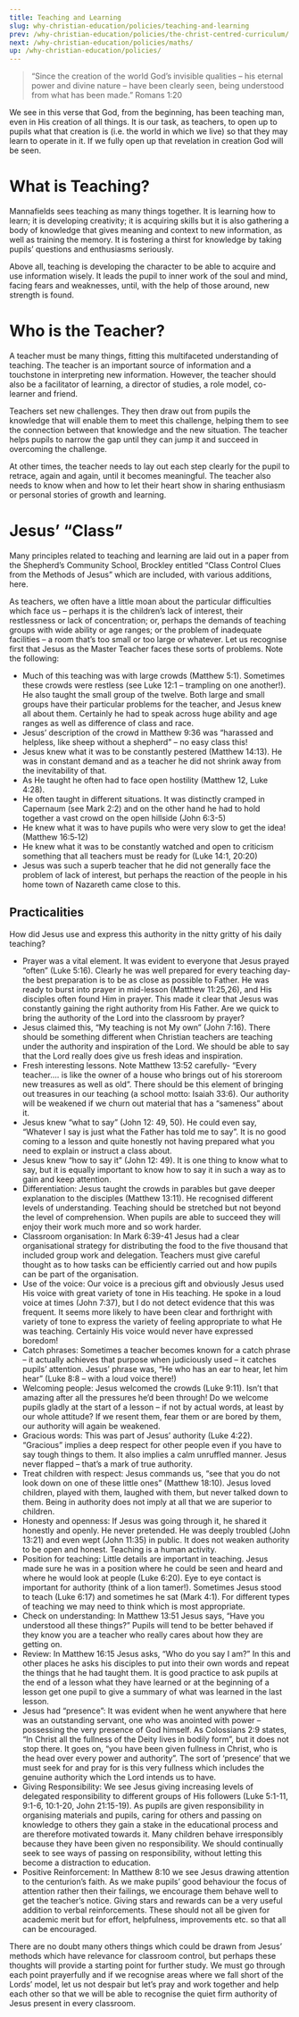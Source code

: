 ```yaml
---
title: Teaching and Learning
slug: why-christian-education/policies/teaching-and-learning
prev: /why-christian-education/policies/the-christ-centred-curriculum/
next: /why-christian-education/policies/maths/
up: /why-christian-education/policies/
---
```



 > “Since the creation of the world God’s invisible qualities – his eternal power and divine nature – have been clearly seen, being understood from what has been made.” Romans 1:20

We see in this verse that God, from the beginning, has been teaching man, even in His creation of all things. It is our task, as teachers, to open up to pupils what that creation is (i.e. the world in which we live) so that they may learn to operate in it. If we fully open up that revelation in creation God will be seen.
# What is Teaching?

Mannafields sees teaching as many things together. It is learning how to learn; it is developing creativity; it is acquiring skills but it is also gathering a body of knowledge that gives meaning and context to new information, as well as training the memory. It is fostering a thirst for knowledge by taking pupils’ questions and enthusiasms seriously.

Above all, teaching is developing the character to be able to acquire and use information wisely. It leads the pupil to inner work of the soul and mind, facing fears and weaknesses, until, with the help of those around, new strength is found.
# Who is the Teacher?

A teacher must be many things, fitting this multifaceted understanding of teaching. The teacher is an important source of information and a touchstone in interpreting new information. However, the teacher should also be a facilitator of learning, a director of studies, a role model, co-learner and friend.

Teachers set new challenges. They then draw out from pupils the knowledge that will enable them to meet this challenge, helping them to see the connection between that knowledge and the new situation. The teacher helps pupils to narrow the gap until they can jump it and succeed in overcoming the challenge.

At other times, the teacher needs to lay out each step clearly for the pupil to retrace, again and again, until it becomes meaningful. The teacher also needs to know when and how to let their heart show in sharing enthusiasm or personal stories of growth and learning.
# Jesus’ “Class”

Many principles related to teaching and learning are laid out in a paper from the Shepherd’s Community School, Brockley entitled “Class Control Clues from the Methods of Jesus” which are included, with various additions, here.

As teachers, we often have a little moan about the particular difficulties which face us – perhaps it is the children’s lack of interest, their restlessness or lack of concentration; or, perhaps the demands of teaching groups with wide ability or age ranges; or the problem of inadequate facilities – a room that’s too small or too large or whatever. Let us recognise first that Jesus as the Master Teacher faces these sorts of problems. Note the following:

*    Much of this teaching was with large crowds (Matthew 5:1). Sometimes these crowds were restless (see Luke 12:1 – trampling on one another!). He also taught the small group of the twelve. Both large and small groups have their particular problems for the teacher, and Jesus knew all about them. Certainly he had to speak across huge ability and age ranges as well as difference of class and race.
*    Jesus’ description of the crowd in Matthew 9:36 was “harassed and helpless, like sheep without a shepherd” – no easy class this!
*    Jesus knew what it was to be constantly pestered (Matthew 14:13). He was in constant demand and as a teacher he did not shrink away from the inevitability of that.
*    As He taught he often had to face open hostility (Matthew 12, Luke 4:28).
*    He often taught in different situations. It was distinctly cramped in Capernaum (see Mark 2:2) and on the other hand he had to hold together a vast crowd on the open hillside (John 6:3-5)
*    He knew what it was to have pupils who were very slow to get the idea! (Matthew 16:5‑12)
*    He knew what it was to be constantly watched and open to criticism something that all teachers must be ready for (Luke 14:1, 20:20)
*    Jesus was such a superb teacher that he did not generally face the problem of lack of interest, but perhaps the reaction of the people in his home town of Nazareth came close to this.

## Practicalities

How did Jesus use and express this authority in the nitty gritty of his daily teaching?

*    Prayer was a vital element. It was evident to everyone that Jesus prayed “often” (Luke 5:16). Clearly he was well prepared for every teaching day- the best preparation is to be as close as possible to Father. He was ready to burst into prayer in mid-lesson (Matthew 11:25,26), and His disciples often found Him in prayer. This made it clear that Jesus was constantly gaining the right authority from His Father. Are we quick to bring the authority of the Lord into the classroom by prayer?
*    Jesus claimed this, “My teaching is not My own” (John 7:16). There should be something different when Christian teachers are teaching under the authority and inspiration of the Lord. We should be able to say that the Lord really does give us fresh ideas and inspiration.
*    Fresh interesting lessons. Note Matthew 13:52 carefully- “Every teacher…. is like the owner of a house who brings out of his storeroom new treasures as well as old”. There should be this element of bringing out treasures in our teaching (a school motto: Isaiah 33:6). Our authority will be weakened if we churn out material that has a “sameness” about it.
*    Jesus knew “what to say” (John 12: 49, 50). He could even say, “Whatever I say is just what the Father has told me to say”. It is no good coming to a lesson and quite honestly not having prepared what you need to explain or instruct a class about.
*    Jesus knew “how to say it” (John 12: 49). It is one thing to know what to say, but it is equally important to know how to say it in such a way as to gain and keep attention.
*    Differentiation: Jesus taught the crowds in parables but gave deeper explanation to the disciples (Matthew 13:11). He recognised different levels of understanding. Teaching should be stretched but not beyond the level of comprehension. When pupils are able to succeed they will enjoy their work much more and so work harder.
*    Classroom organisation: In Mark 6:39-41 Jesus had a clear organisational strategy for distributing the food to the five thousand that included group work and delegation. Teachers must give careful thought as to how tasks can be efficiently carried out and how pupils can be part of the organisation.
*    Use of the voice: Our voice is a precious gift and obviously Jesus used His voice with great variety of tone in His teaching. He spoke in a loud voice at times (John 7:37), but I do not detect evidence that this was frequent. It seems more likely to have been clear and forthright with variety of tone to express the variety of feeling appropriate to what He was teaching. Certainly His voice would never have expressed boredom!
*    Catch phrases: Sometimes a teacher becomes known for a catch phrase – it actually achieves that purpose when judiciously used – it catches pupils’ attention. Jesus’ phrase was, “He who has an ear to hear, let him hear” (Luke 8:8 – with a loud voice there!)
*    Welcoming people: Jesus welcomed the crowds (Luke 9:11). Isn’t that amazing after all the pressures he’d been through! Do we welcome pupils gladly at the start of a lesson – if not by actual words, at least by our whole attitude? If we resent them, fear them or are bored by them, our authority will again be weakened.
*    Gracious words: This was part of Jesus’ authority (Luke 4:22). “Gracious” implies a deep respect for other people even if you have to say tough things to them. It also implies a calm unruffled manner. Jesus never flapped – that’s a mark of true authority.
*    Treat children with respect: Jesus commands us, “see that you do not look down on one of these little ones” (Matthew 18:10). Jesus loved children, played with them, laughed with them, but never talked down to them. Being in authority does not imply at all that we are superior to children.
*    Honesty and openness: If Jesus was going through it, he shared it honestly and openly. He never pretended. He was deeply troubled (John 13:21) and even wept (John 11:35) in public. It does not weaken authority to be open and honest. Teaching is a human activity.
*    Position for teaching: Little details are important in teaching. Jesus made sure he was in a position where he could be seen and heard and where he would look at people (Luke 6:20). Eye to eye contact is important for authority (think of a lion tamer!). Sometimes Jesus stood to teach (Luke 6:17) and sometimes he sat (Mark 4:1). For different types of teaching we may need to think which is most appropriate.
*    Check on understanding: In Matthew 13:51 Jesus says, “Have you understood all these things?” Pupils will tend to be better behaved if they know you are a teacher who really cares about how they are getting on.
*    Review: In Matthew 16:15 Jesus asks, “Who do you say I am?” In this and other places he asks his disciples to put into their own words and repeat the things that he had taught them. It is good practice to ask pupils at the end of a lesson what they have learned or at the beginning of a lesson get one pupil to give a summary of what was learned in the last lesson.
*    Jesus had “presence”: It was evident when he went anywhere that here was an outstanding servant, one who was anointed with power – possessing the very presence of God himself. As Colossians 2:9 states, “In Christ all the fullness of the Deity lives in bodily form”, but it does not stop there. It goes on, “you have been given fullness in Christ, who is the head over every power and authority”. The sort of ‘presence’ that we must seek for and pray for is this very fullness which includes the genuine authority which the Lord intends us to have.
*    Giving Responsibility: We see Jesus giving increasing levels of delegated responsibility to different groups of His followers (Luke 5:1-11, 9:1-6, 10:1-20, John 21:15-19). As pupils are given responsibility in organising materials and pupils, caring for others and passing on knowledge to others they gain a stake in the educational process and are therefore motivated towards it. Many children behave irresponsibly because they have been given no responsibility. We should continually seek to see ways of passing on responsibility, without letting this become a distraction to education.
*    Positive Reinforcement: In Matthew 8:10 we see Jesus drawing attention to the centurion’s faith. As we make pupils’ good behaviour the focus of attention rather then their failings, we encourage them behave well to get the teacher’s notice. Giving stars and rewards can be a very useful addition to verbal reinforcements. These should not all be given for academic merit but for effort, helpfulness, improvements etc. so that all can be encouraged.

There are no doubt many others things which could be drawn from Jesus’ methods which have relevance for classroom control, but perhaps these thoughts will provide a starting point for further study. We must go through each point prayerfully and if we recognise areas where we fall short of the Lords’ model, let us not despair but let’s pray and work together and help each other so that we will be able to recognise the quiet firm authority of Jesus present in every classroom.
